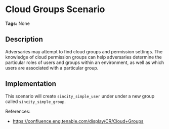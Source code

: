 # Cloud Groups Scenario

**Tags:** None

## Description

Adversaries may attempt to find cloud groups and permission settings. The knowledge of cloud permission groups can help adversaries determine the particular roles of users and groups within an environment, as well as which users are associated with a particular group.

## Implementation

This scenario will create `sincity_simple_user` under under a new group called `sincity_simple_group`.

References:

- https://confluence.eng.tenable.com/display/CR/Cloud+Groups